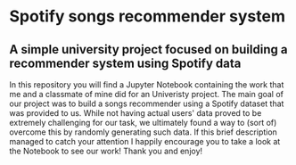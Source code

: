 # Spotify songs recommender system
## A simple university project focused on building a recommender system using Spotify data

In this repository you will find a Jupyter Notebook containing the work that me and a classmate of mine did for an Univeristy project.
The main goal of our project was to build a songs recommender using a Spotify dataset that was provided to us. While not having actual users' data proved to be extremely challenging
for our task, we ultimately found a way to (sort of) overcome this by randomly generating such data. 
If this brief description managed to catch your attention I happily encourage you to take a look at the Notebook to see our work!
Thank you and enjoy! 
